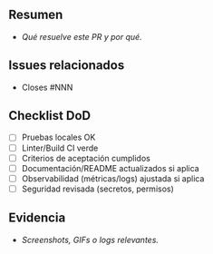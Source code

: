 ## Resumen
- _Qué resuelve este PR y por qué._

## Issues relacionados
- Closes #NNN

## Checklist DoD
- [ ] Pruebas locales OK
- [ ] Linter/Build CI verde
- [ ] Criterios de aceptación cumplidos
- [ ] Documentación/README actualizados si aplica
- [ ] Observabilidad (métricas/logs) ajustada si aplica
- [ ] Seguridad revisada (secretos, permisos)

## Evidencia
- _Screenshots, GIFs o logs relevantes._
